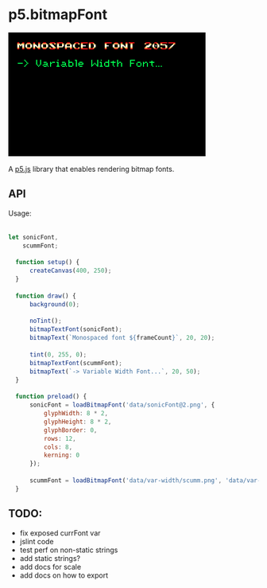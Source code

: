 p5.bitmapFont 
=============

![p5.bitmapFont](p5bitmapFont.png)

A [p5.js](http://p5js.org/) library that enables rendering bitmap fonts.


API
---

Usage:

```javascript

let sonicFont,
    scummFont;

  function setup() {
      createCanvas(400, 250);
  }

  function draw() {
      background(0);

      noTint();
      bitmapTextFont(sonicFont);
      bitmapText(`Monospaced font ${frameCount}`, 20, 20);

      tint(0, 255, 0);
      bitmapTextFont(scummFont);
      bitmapText(`-> Variable Width Font...`, 20, 50);
  }

  function preload() {
      sonicFont = loadBitmapFont('data/sonicFont@2.png', {
          glyphWidth: 8 * 2,
          glyphHeight: 8 * 2,
          glyphBorder: 0,
          rows: 12,
          cols: 8,
          kerning: 0
      });

      scummFont = loadBitmapFont('data/var-width/scumm.png', 'data/var-width/scumm.json');
  }

```


TODO:
-----

- fix exposed currFont var
- jslint code
- test perf on non-static strings
- add static strings?
- add docs for scale
- add docs on how to export
